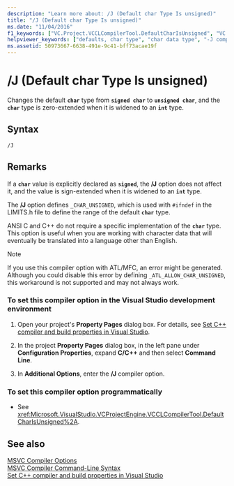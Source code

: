 ```yaml
---
description: "Learn more about: /J (Default char Type Is unsigned)"
title: "/J (Default char Type Is unsigned)"
ms.date: "11/04/2016"
f1_keywords: ["VC.Project.VCCLCompilerTool.DefaultCharIsUnsigned", "VC.Project.VCCLWCECompilerTool.DefaultCharIsUnsigned", "/j"]
helpviewer_keywords: ["defaults, char type", "char data type", "-J compiler option [C++]", "/J compiler option [C++]", "J compiler option [C++]", "default char type is unsigned"]
ms.assetid: 50973667-6638-491e-9c41-bff73acae19f
---
```

# /J (Default char Type Is unsigned)

Changes the default **`char`** type from **`signed char`** to **`unsigned char`**, and the **`char`** type is zero-extended when it is widened to an **`int`** type.

## Syntax

```
/J
```

## Remarks

If a **`char`** value is explicitly declared as **`signed`**, the **/J** option does not affect it, and the value is sign-extended when it is widened to an **`int`** type.

The **/J** option defines `_CHAR_UNSIGNED`, which is used with `#ifndef` in the LIMITS.h file to define the range of the default **`char`** type.

ANSI C and C++ do not require a specific implementation of the **`char`** type. This option is useful when you are working with character data that will eventually be translated into a language other than English.

> [!NOTE]
> If you use this compiler option with ATL/MFC, an error might be generated. Although you could disable this error by defining `_ATL_ALLOW_CHAR_UNSIGNED`, this workaround is not supported and may not always work.

### To set this compiler option in the Visual Studio development environment

1. Open your project's **Property Pages** dialog box. For details, see [Set C++ compiler and build properties in Visual Studio](../working-with-project-properties.md).

1. In the project **Property Pages** dialog box, in the left pane under **Configuration Properties**, expand **C/C++** and then select **Command Line**.

1. In **Additional Options**, enter the **/J** compiler option.

### To set this compiler option programmatically

- See <xref:Microsoft.VisualStudio.VCProjectEngine.VCCLCompilerTool.DefaultCharIsUnsigned%2A>.

## See also

[MSVC Compiler Options](compiler-options.md)<br/>
[MSVC Compiler Command-Line Syntax](compiler-command-line-syntax.md)<br/>
[Set C++ compiler and build properties in Visual Studio](../working-with-project-properties.md)
